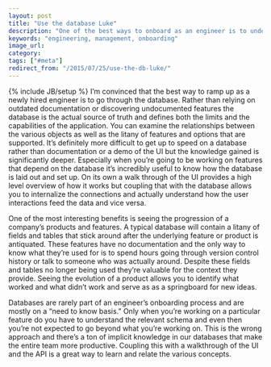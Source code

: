 ```yaml
---
layout: post
title: "Use the database Luke"
description: "One of the best ways to onboard as an engineer is to understand the database and how various tables and fields relate to one another."
keywords: "engineering, management, onboarding"
image_url:
category:
tags: ["#meta"]
redirect_from: "/2015/07/25/use-the-db-luke/"
---
```

{% include JB/setup %}
I’m convinced that the best way to ramp up as a newly hired engineer is to go through the database. Rather than relying on outdated documentation or discovering undocumented features the database is the actual source of truth and defines both the limits and the capabilities of the application. You can examine the relationships between the various objects as well as the litany of features and options that are supported. It’s definitely more difficult to get up to speed on a database rather than documentation or a demo of the UI but the knowledge gained is significantly deeper. Especially when you’re going to be working on features that depend on the database it’s incredibly useful to know how the database is laid out and set up. On its own a walk through of the UI provides a high level overview of how it works but coupling that with the database allows you to internalize the connections and actually understand how the user interactions feed the data and vice versa.

One of the most interesting benefits is seeing the progression of a company’s products and features. A typical database will contain a litany of fields and tables that stick around after the underlying feature or product is antiquated. These features have no documentation and the only way to know what they’re used for is to spend hours going through version control history or talk to someone who was actually around. Despite these fields and tables no longer being used they’re valuable for the context they provide. Seeing the evolution of a product allows you to identify what worked and what didn’t work and serve as as a springboard for new ideas.

Databases are rarely part of an engineer’s onboarding process and are mostly on a “need to know basis.” Only when you’re working on a particular feature do you have to understand the relevant schema and even then you’re not expected to go beyond what you’re working on. This is the wrong approach and there’s a ton of implicit knowledge in our databases that make the entire team more productive. Coupling this with a walkthrough of the UI and the API is a great way to learn and relate the various concepts.
